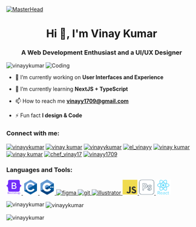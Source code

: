 [![MasterHead](https://static1.cbrimages.com/wordpress/wp-content/uploads/2023/05/musashi-training-vagabond.jpg)](https://rishavchanda.io)
<h1 align="center">Hi 👋, I'm Vinay Kumar</h1>
<h3 align="center">A Web Development Enthusiast and a UI/UX Designer</h3>
<img align="right" alt="Coding" width="400" src="https://cdn.dribble.com/users1162077//screenshots/3848914/programmer.gif">

<p align="left"> <img src="https://komarev.com/ghpvc/?username=vinayykumar&label=Profile%20views&color=0e75b6&style=flat" alt="vinayykumar" /> </p>

- 🔭 I’m currently working on **User Interfaces and Experience**

- 🌱 I’m currently learning **NextJS + TypeScript**

- 📫 How to reach me **vinayy1709@gmail.com**

- ⚡ Fun fact **I design & Code**

<h3 align="left">Connect with me:</h3>
<p align="left">
<a href="https://codepen.io/vinayykumar" target="blank"><img align="center" src="https://raw.githubusercontent.com/rahuldkjain/github-profile-readme-generator/master/src/images/icons/Social/codepen.svg" alt="vinayykumar" height="30" width="40" /></a>
<a href="https://linkedin.com/in/vinay kumar" target="blank"><img align="center" src="https://raw.githubusercontent.com/rahuldkjain/github-profile-readme-generator/master/src/images/icons/Social/linked-in-alt.svg" alt="vinay kumar" height="30" width="40" /></a>
<a href="https://codesandbox.com/vinayykumar" target="blank"><img align="center" src="https://raw.githubusercontent.com/rahuldkjain/github-profile-readme-generator/master/src/images/icons/Social/codesandbox.svg" alt="vinayykumar" height="30" width="40" /></a>
<a href="https://instagram.com/el_vinayy" target="blank"><img align="center" src="https://raw.githubusercontent.com/rahuldkjain/github-profile-readme-generator/master/src/images/icons/Social/instagram.svg" alt="el_vinayy" height="30" width="40" /></a>
<a href="https://dribbble.com/vinay kumar" target="blank"><img align="center" src="https://raw.githubusercontent.com/rahuldkjain/github-profile-readme-generator/master/src/images/icons/Social/dribbble.svg" alt="vinay kumar" height="30" width="40" /></a>
<a href="https://www.behance.net/vinay kumar" target="blank"><img align="center" src="https://raw.githubusercontent.com/rahuldkjain/github-profile-readme-generator/master/src/images/icons/Social/behance.svg" alt="vinay kumar" height="30" width="40" /></a>
<a href="https://www.codechef.com/users/kevin1709" target="blank"><img align="center" src="https://cdn.jsdelivr.net/npm/simple-icons@3.1.0/icons/codechef.svg" alt="chef_vinay17" height="30" width="40" /></a>
<a href="https://leetcode.com/u/vinayy1709/" target="blank"><img align="center" src="https://encrypted-tbn0.gstatic.com/images?q=tbn:ANd9GcS4h4yf5vhuu8_Dqf5VC1l1tFbIJ88N4H24jg&s" alt="vinayy1709" height="30" width="40" /></a>
</p>

<h3 align="left">Languages and Tools:</h3>
<p align="left"> <a href="https://getbootstrap.com" target="_blank" rel="noreferrer"> <img src="https://raw.githubusercontent.com/devicons/devicon/master/icons/bootstrap/bootstrap-plain-wordmark.svg" alt="bootstrap" width="40" height="40"/> </a> <a href="https://www.cprogramming.com/" target="_blank" rel="noreferrer"> <img src="https://raw.githubusercontent.com/devicons/devicon/master/icons/c/c-original.svg" alt="c" width="40" height="40"/> </a> <a href="https://www.w3schools.com/cpp/" target="_blank" rel="noreferrer"> <img src="https://raw.githubusercontent.com/devicons/devicon/master/icons/cplusplus/cplusplus-original.svg" alt="cplusplus" width="40" height="40"/> </a> <a href="https://www.figma.com/" target="_blank" rel="noreferrer"> <img src="https://www.vectorlogo.zone/logos/figma/figma-icon.svg" alt="figma" width="40" height="40"/> </a> <a href="https://git-scm.com/" target="_blank" rel="noreferrer"> <img src="https://www.vectorlogo.zone/logos/git-scm/git-scm-icon.svg" alt="git" width="40" height="40"/> </a> <a href="https://www.adobe.com/in/products/illustrator.html" target="_blank" rel="noreferrer"> <img src="https://www.vectorlogo.zone/logos/adobe_illustrator/adobe_illustrator-icon.svg" alt="illustrator" width="40" height="40"/> </a> <a href="https://developer.mozilla.org/en-US/docs/Web/JavaScript" target="_blank" rel="noreferrer"> <img src="https://raw.githubusercontent.com/devicons/devicon/master/icons/javascript/javascript-original.svg" alt="javascript" width="40" height="40"/> </a> <a href="https://www.photoshop.com/en" target="_blank" rel="noreferrer"> <img src="https://raw.githubusercontent.com/devicons/devicon/master/icons/photoshop/photoshop-line.svg" alt="photoshop" width="40" height="40"/> </a> <a href="https://reactjs.org/" target="_blank" rel="noreferrer"> <img src="https://raw.githubusercontent.com/devicons/devicon/master/icons/react/react-original-wordmark.svg" alt="react" width="40" height="40"/> </a> </p>

<p><img align="left" src="https://github-readme-stats.vercel.app/api/top-langs?username=vinayykumar&show_icons=true&locale=en&layout=compact" alt="vinayykumar" /></p>

<p>&nbsp;<img align="center" src="https://github-readme-stats.vercel.app/api?username=vinayykumar&show_icons=true&locale=en" alt="vinayykumar" /></p>

<p><img align="center" src="https://github-readme-streak-stats.herokuapp.com/?user=vinayykumar&" alt="vinayykumar" /></p>
